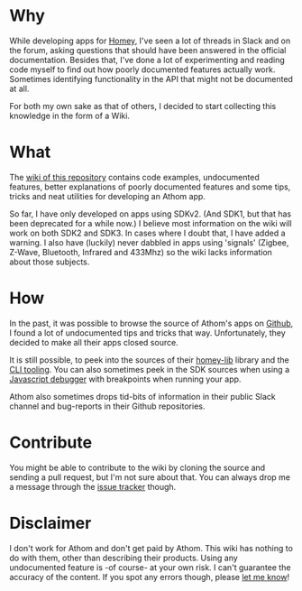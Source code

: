 
# Why
While developing apps for [Homey](https://homey.app), I've seen a lot of threads in Slack and on the forum, asking questions that should have been answered in the official documentation. Besides that, I've done a lot of experimenting and reading code myself to find out how poorly documented features actually work. Sometimes identifying functionality in the API that might not be documented at all.

For both my own sake as that of others, I decided to start collecting this knowledge in the form of a Wiki.

# What
The [wiki of this repository](/Joolee/Homey-unofficial-documentation/wiki) contains code examples, undocumented features, better explanations of poorly documented features and some tips, tricks and neat utilities for developing an Athom app.

So far, I have only developed on apps using SDKv2. (And SDK1, but that has been deprecated for a while now.) I believe most information on the wiki will work on both SDK2 and SDK3. In cases where I doubt that, I have added a warning. I also have (luckily) never dabbled in apps using 'signals' (Zigbee, Z-Wave, Bluetooth, Infrared and 433Mhz) so the wiki lacks information about those subjects.

# How
In the past, it was possible to browse the source of Athom's apps on [Github](https://github.com/athombv), I found a lot of undocumented tips and tricks that way. Unfortunately, they decided to make all their apps closed source.

It is still possible, to peek into the sources of their [homey-lib](https://github.com/athombv/node-homey-lib) library and the [CLI tooling](https://github.com/athombv/node-homey). You can also sometimes peek in the SDK sources when using a [Javascript debugger](/Joolee/Homey-unofficial-documentation/wiki/Debugging) with breakpoints when running your app.

Athom also sometimes drops tid-bits of information in their public Slack channel and bug-reports in their Github repositories.

# Contribute
You might be able to contribute to the wiki by cloning the source and sending a pull request, but I'm not sure about that. You can always drop me a message through the [issue tracker](/Joolee/Homey-unofficial-documentation/issues) though.

# Disclaimer
I don't work for Athom and don't get paid by Athom. This wiki has nothing to do with them, other than describing their products. Using any undocumented feature is -of course- at your own risk. I can't guarantee the accuracy of the content. If you spot any errors though, please [let me know](/Joolee/Homey-unofficial-documentation/issues)!
